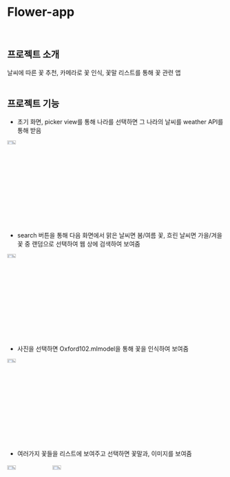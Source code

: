 # Flower-app
<br/>

## 프로젝트 소개
날씨에 따른 꽃 추천, 카메라로 꽃 인식, 꽃말 리스트를 통해 꽃 관련 앱
<br/><br/>

## 프로젝트 기능

* 초기 화면, picker view를 통해 나라를 선택하면 그 나라의 날씨를 weather API를 통해 받음

<img src="https://user-images.githubusercontent.com/58362196/132945699-8b6aa94a-6b21-4f52-a5d0-08f430865232.png" width="20%" height="5%">
<br/>

* search 버튼을 통해 다음 화면에서 맑은 날씨면 봄/여름 꽃, 흐린 날씨면 가을/겨을 꽃 중 랜덤으로 선택하여 웹 상에 검색하여 보여줌

<img src="https://user-images.githubusercontent.com/58362196/132945918-189b3a6f-8c15-43b0-aa10-4c1b4cba6543.png" width="20%" height="5%">
<br/>

* 사진을 선택하면 Oxford102.mlmodel을 통해 꽃을 인식하여 보여줌

<img src="https://user-images.githubusercontent.com/58362196/132945980-de38b7e4-8d7c-4489-ad56-d6bfe8eff75d.png" width="20%" height="5%">
<br/>

* 여러가지 꽃들을 리스트에 보여주고 선택하면 꽃말과, 이미지를 보여줌

<img src="https://user-images.githubusercontent.com/58362196/132945987-16e2bfed-13f6-4f0a-9778-100c05f699e5.png" width="20%" height="5%"> <img src="https://user-images.githubusercontent.com/58362196/132945994-d901feea-9295-4697-a0bd-6509d2780a85.png" width="20%" height="5%">


